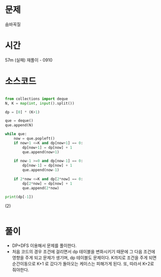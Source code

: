 # 문제 
숨바꼭질 

# 시간 
57m (실패) 
재풀이 - 0910

# 소스코드

```python

from collections import deque
N, K = map(int, input().split())

dp = [0] * (K+1)

que = deque()
que.append(N)

while que:
    now = que.popleft()
    if now+1 <=K and dp[now+1] == 0:
        dp[now+1] = dp[now] + 1
        que.append(now+1)
    
    if now-1 >=0 and dp[now-1] == 0:
        dp[now-1] = dp[now] + 1 
        que.append(now-1)
    
    if 2*now <=K and dp[2*now] == 0:
        dp[2*now] = dp[now] + 1
        que.append(2*now)

print(dp[-1])


```
(2)
```python

```

# 풀이
- DP+DFS 이용해서 문제를 풀이한다. 
- 처음 코드의 경우 조건에 걸리면서 dp 테이블을 변화시키기 때문에 그 다음 조건에 영향을 주게 되고 문제가 생기며, dp 테이블도 문제이다. K까지로 조건을 주게 되면 순간이동으로 K+1 로 갔다가 돌아오는 케이스는 피해가게 된다. 또, 따라서 K+2로 줘야한다. 
